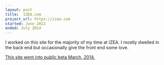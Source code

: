 ```yaml
---
layout: post
title:  IZEA.com
project_url: https://izea.com
started: June 2013
ended: July 2014
---
```


<p>I worked on this site for the majority of my time at IZEA. I mostly dwelled in the back end but occasionally give the front end some love.</p>

<p><a href="https://izea.com" target="_blank">This site went into public beta March, 2014.</a></p>
